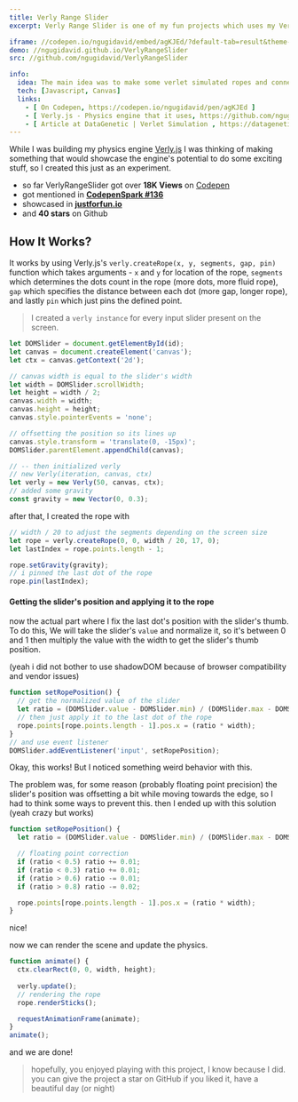 ```yaml
---
title: Verly Range Slider
excerpt: Verly Range Slider is one of my fun projects which uses my Verly.js physics engine, and it also got mentioned in CodepenSpark. verly range slider got viral on the net and got over 15K views on codepen.io. It uses Verlet physics to simulate those delightful dangly sliders.

iframe: //codepen.io/ngugidavid/embed/agKJEd/?default-tab=result&theme-id=light
demo: //ngugidavid.github.io/VerlyRangeSlider
src: //github.com/ngugidavid/VerlyRangeSlider

info:
  idea: The main idea was to make some verlet simulated ropes and connect them to the rang slider's thumb and let them sway
  tech: [Javascript, Canvas]
  links:
    - [ On Codepen, https://codepen.io/ngugidavid/pen/agKJEd ]
    - [ Verly.js - Physics engine that it uses, https://github.com/ngugidavid/Verly.js ]
    - [ Article at DataGenetic | Verlet Simulation , https://datagenetics.com/blog/july22018/index.html]
---
```


While I was building my physics engine [Verly.js](http://ngugidavid.github.io/Verly.js) I was thinking of making something that would showcase the engine's potential to do some exciting stuff, so I created this just as an experiment. 


- so far VerlyRangeSlider got over **18K Views** on [Codepen](https://codepen.io/ngugidavid/pen/agKJEd)
- got mentioned in **[CodepenSpark #136](https://codepen.io/spark/136)**
- showcased in **[justforfun.io](https://justforfun.io/post/verly-range-slider)**
- and **40 stars** on Github

## How It Works?

It works by using Verly.js's `verly.createRope(x, y, segments, gap, pin)` function which takes arguments - `x` and `y` for location of the rope, `segments` which determines the dots count in the rope (more dots, more fluid rope), `gap` which specifies the distance between each dot (more gap, longer rope), and lastly `pin` which just pins the defined point.



> I created a `verly instance` for every input slider present on the screen. 

```js {18}
let DOMSlider = document.getElementById(id);
let canvas = document.createElement('canvas');
let ctx = canvas.getContext('2d');

// canvas width is equal to the slider's width 
let width = DOMSlider.scrollWidth;
let height = width / 2;
canvas.width = width;
canvas.height = height;
canvas.style.pointerEvents = 'none';

// offsetting the position so its lines up
canvas.style.transform = 'translate(0, -15px)';
DOMSlider.parentElement.appendChild(canvas);

// -- then initialized verly
// new Verly(iteration, canvas, ctx)
let verly = new Verly(50, canvas, ctx);
// added some gravity
const gravity = new Vector(0, 0.3);
```

after that, I created the rope with

```js {2}
// width / 20 to adjust the segments depending on the screen size
let rope = verly.createRope(0, 0, width / 20, 17, 0);
let lastIndex = rope.points.length - 1;

rope.setGravity(gravity);
// i pinned the last dot of the rope
rope.pin(lastIndex);
```

#### Getting the slider's position and applying it to the rope
now the actual part where I fix the last dot's position with the slider's thumb.
To do this,
We will take the slider's `value` and normalize it, so it's between 0 and 1 then multiply the value with the width to get the slider's thumb position. 

(yeah i did not bother to use shadowDOM because of browser compatibility and vendor issues) 

```js {3}
function setRopePosition() {
  // get the normalized value of the slider
  let ratio = (DOMSlider.value - DOMSlider.min) / (DOMSlider.max - DOMSlider.min);
  // then just apply it to the last dot of the rope
  rope.points[rope.points.length - 1].pos.x = (ratio * width);
}
// and use event listener
DOMSlider.addEventListener('input', setRopePosition);
```

Okay, this works!
But I noticed something weird behavior with this.

The problem was, for some reason (probably floating point precision) the slider's position was offsetting a bit while moving towards the edge, so I had to think some ways to prevent this. then I ended up with this solution (yeah crazy but works)

```js {4-8}
function setRopePosition() {
  let ratio = (DOMSlider.value - DOMSlider.min) / (DOMSlider.max - DOMSlider.min);

  // floating point correction
  if (ratio < 0.5) ratio += 0.01;
  if (ratio < 0.3) ratio += 0.01;
  if (ratio > 0.6) ratio -= 0.01;
  if (ratio > 0.8) ratio -= 0.02;

  rope.points[rope.points.length - 1].pos.x = (ratio * width);
}

```

nice!

now we can render the scene and update the physics.

```js
function animate() {
  ctx.clearRect(0, 0, width, height);
  
  verly.update();
  // rendering the rope
  rope.renderSticks();

  requestAnimationFrame(animate);
}
animate();
```

and we are done!


> hopefully, you enjoyed playing with this project, I know because I did. 
> you can give the project a star on GitHub if you liked it, have a beautiful day (or night)